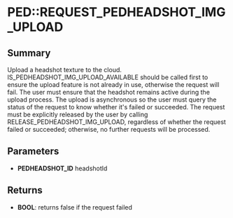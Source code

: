 # PED::REQUEST_PEDHEADSHOT_IMG_UPLOAD

## Summary
Upload a headshot texture to the cloud. IS_PEDHEADSHOT_IMG_UPLOAD_AVAILABLE
should be called first to ensure the upload feature is not already in use,
otherwise the request will fail.
The user must ensure that the headshot remains active during the upload process.
The upload is asynchronous so the user must query the status of the request
to know whether it's failed or succeeded.
The request must be explicitly released by the user by calling
RELEASE_PEDHEADSHOT_IMG_UPLOAD, regardless of whether the request failed
or succeeded; otherwise, no further requests will be processed.

## Parameters
* **PEDHEADSHOT_ID** headshotId

## Returns
* **BOOL**: returns false if the request failed